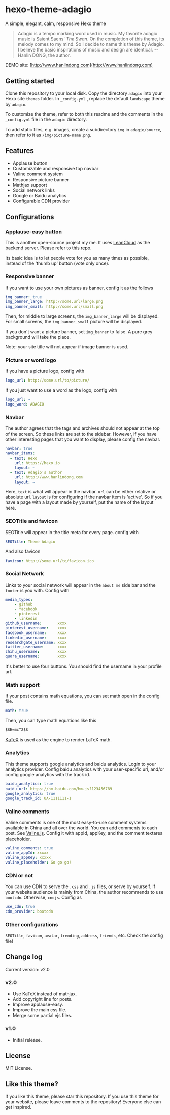 # hexo-theme-adagio
A simple, elegant, calm, responsive Hexo theme

> Adagio is a tempo marking word used in music. My favorite adagio music is Saient Saens' *The Swan*. On the completion of this theme, its melody comes to my mind. So I decide to name this theme by Adagio. I believe the basic inspirations of music and design are identical. -- Hanlin DONG, the author.

DEMO site: [http://www.hanlindong.com](http://www.hanlindong.com)

## Getting started

Clone this repository to your local disk. Copy the directory `adagio` into your Hexo site `themes` folder. In `_config.yml` , replace the default `landscape` theme by `adagio`.

To customize the theme, refer to both this readme and the comments in the `_config.yml` file in the `adagio` directory.

To add static files, e.g. images, create a subdirectory `img` in `adagio/source`, then refer to it as `/img/picture-name.png`.

## Features

- Applause button
- Customizable and responsive top navbar
- Valine comment system
- Responsive picture banner
- Mathjax support
- Social network links
- Google or Baidu analytics
- Configurable CDN provider

## Configurations

### Applause-easy button

This is another open-source project my me. It uses [LeanCloud](https://leancloud.cn) as the backend server. Please refer to [this repo](https://github.com/Hanlin-Dong/applause-easy).

Its basic idea is to let people vote for you as many times as possible, instead of the 'thumb up' button (vote only once).

### Responsive banner

If you want to use your own pictures as banner, config it as the follows

``` yml
img_banner: true
img_banner_large: http://some.url/large.png
img_banner_small: http://some.url/small.png
```

Then, for middle to large screens, the `img_banner_large` will be displayed. For small screens, the `img_banner_small` picture will be displayed.

If you don't want a picture banner, set `img_banner` to false. A pure grey background will take the place.

Note: your site title will not appear if image banner is used.

### Picture or word logo

If you have a picture logo, config with 

``` yml
logo_url: http://some.url/to/picture/
```

If you just want to use a word as the logo, config with

``` yml
logo_url: ~
logo_word: ADAGIO
```

### Navbar

The author agrees that the tags and archives should not appear at the top of the screen. So these links are set to the sidebar. However, if you have other interesting pages that you want to display, please config the navbar.

``` yml
navbar: true
navbar_items:
  - text: Hexo
    url: https://hexo.io
    layout: ~
  - text: Adagio's author
    url: http://www.hanlindong.com
    layout: ~
```

Here, `text` is what will appear in the navbar. `url` can be either relative or absolute url. `layout` is for configuring if the navbar item is 'active'. So if you have a page with a layout made by yourself, put the name of the layout here.

### SEOTitle and favicon

SEOTitle will appear in the title meta for every page. config with

``` yml
SEOTitle: Theme Adagio
```

And also favicon

``` yml
favicon: http://some.url/to/favicon.ico
```

### Social Network

Links to your social network will appear in the `about me` side bar and the `footer` is you with. Config with

``` yml
media_types:
    - github
    - facebook
    - pinterest
    - linkedin
github_username:       xxxx
pinterest_username:    xxxx
facebook_username:     xxxx
linkedin_username:     xxxx
researchgate_username: xxxx
twitter_username:      xxxx
zhihu_username:        xxxx
quora_username:        xxxx
```

It's better to use four buttons. You should find the username in your profile url.

### Math support

If your post contains math equations, you can set math open in the config file.

``` yml
math: true
```

Then, you can type math equations like this

``` markdown
$$E=mc^2$$
```

[KaTeX](https://katex.org/) is used as the engine to render LaTeX math.

### Analytics

This theme supports google analytics and baidu analytics. Login to your analytics provider. Config baidu analytics with your user-specific url, and/or config google analytics with the track id.

``` yml
baidu_analytics: true
baidu_url: https://hm.baidu.com/hm.js?123456789
google_analytics: true
google_track_id: UA-1111111-1
```

### Valine comments

Valine comments is one of the most easy-to-use comment systems available in China and all over the world. You can add comments to each post. See [Valine.js](https://valine.js.org). Config it with appId, appKey, and the comment textarea placeholder.

``` yml
valine_comments: true
valine_appId: xxxxx
valine_appKey: xxxxx
valine_placeholder: Go go go!
```

### CDN or not

You can use CDN to serve the `.css` and `.js` files, or serve by yourself. If your website audience is mainly from China, the author recommends to use `bootcdn`. Otherwise, `cndjs`. Config as

``` yml
use_cdn: true
cdn_provider: bootcdn
```

### Other configurations

`SEOTitle`, `favicon`, `avatar`, `trending`, `address`, `friends`, etc. Check the config file!

## Change log

Current version: v2.0

### v2.0

- Use KaTeX instead of mathjax.
- Add copyright line for posts.
- Improve applause-easy.
- Improve the main css file.
- Merge some partial ejs files.

### v1.0

- Initial release.

## License

MIT License.

## Like this theme?

If you like this theme, please star this repository. If you use this theme for your website, please leave comments to the repository! Everyone else can get inspired.
